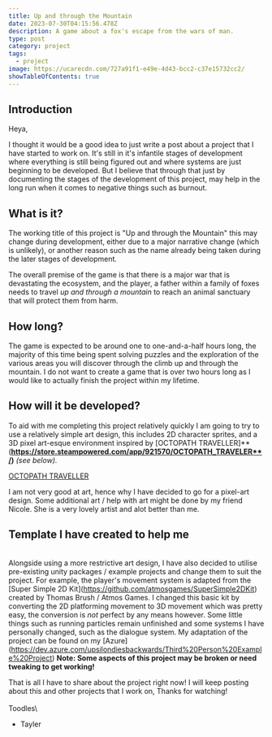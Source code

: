 ```yaml
---
title: Up and through the Mountain
date: 2023-07-30T04:15:56.478Z
description: A game about a fox's escape from the wars of man.
type: post
category: project
tags:
  - project
image: https://ucarecdn.com/727a91f1-e49e-4d43-bcc2-c37e15732cc2/
showTableOfContents: true
---
```

## Introduction

Heya,

I thought it would be a good idea to just write a post about a project that I have started to work on. It's still in it's infantile stages of development where everything is still being figured out and where systems are just beginning to be developed. But I believe that through that just by documenting the stages of the development of this project, may help in the long run when it comes to negative things such as burnout.

## What is it?

The working title of this project is "Up and through the Mountain" this may change during development, either due to a major narrative change (which is unlikely), or another reason such as the name already being taken during the later stages of development.

The overall premise of the game is that there is a major war that is devastating the ecosystem, and the player, a father within a family of foxes needs to travel *up and through a mountain* to reach an animal sanctuary that will protect them from harm.

## How long?

The game is expected to be around one to one-and-a-half hours long, the majority of this time being spent solving puzzles and the exploration of the various areas you will discover through the climb up and through the mountain. I do not want to create a game that is over two hours long as I would like to actually finish the project within my lifetime.

## How will it be developed?

To aid with me completing this project relatively quickly I am going to try to use a relatively simple art design, this includes 2D character sprites, and a 3D pixel art-esque environment inspired by \[OCTOPATH TRAVELLER]**(**https://store.steampowered.com/app/921570/OCTOPATH_TRAVELER**/)** *(see below).*

[OCTOPATH TRAVELLER](https://cdn.cloudflare.steamstatic.com/steam/apps/921570/ss_4e3218569723259a23262ec23cb0ebb6226e46b2.1920x1080.jpg?t=1688650598)

I am not very good at art, hence why I have decided to go for a pixel-art design. Some additional art / help with art might be done by my friend Nicole. She is a very lovely artist and alot better than me.

## Template I have created to help me

\
Alongside using a more restrictive art design, I have also decided to utilise pre-existing unity packages / example projects and change them to suit the project. For example, the player's movement system is adapted from the \[Super Simple 2D Kit](https://github.com/atmosgames/SuperSimple2DKit) created by Thomas Brush / Atmos Games. I changed this basic kit by converting the 2D platforming movement to 3D movement which was pretty easy, the conversion is *not* perfect by any means however. Some little things such as running particles remain unfinished and some systems I have personally changed, such as the dialogue system. My adaptation of the project can be found on my \[Azure](https://dev.azure.com/upsilondiesbackwards/Third%20Person%20Example%20Project) **Note: Some aspects of this project may be broken or need tweaking to get working!**

That is all I have to share about the project right now! I will keep posting about this and other projects that I work on, Thanks for watching!\
\
Toodles\

* Tayler